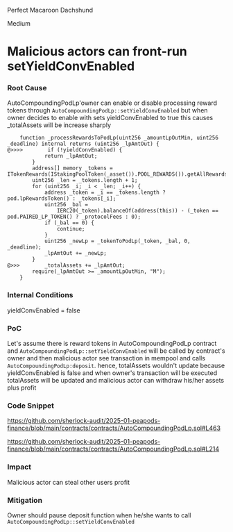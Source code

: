 Perfect Macaroon Dachshund

Medium

# Malicious actors can front-run setYieldConvEnabled

### Root Cause

AutoCompoundingPodLp'owner can enable or disable processing reward tokens through `AutoCompoundingPodLp::setYieldConvEnabled` but when owner decides to enable with sets yieldConvEnabled to true this causes _totalAssets will be increase sharply

```solidity
    function _processRewardsToPodLp(uint256 _amountLpOutMin, uint256 _deadline) internal returns (uint256 _lpAmtOut) {
@>>>>        if (!yieldConvEnabled) {
            return _lpAmtOut;
        }
        address[] memory _tokens = ITokenRewards(IStakingPoolToken(_asset()).POOL_REWARDS()).getAllRewardsTokens();
        uint256 _len = _tokens.length + 1;
        for (uint256 _i; _i < _len; _i++) {
            address _token = _i == _tokens.length ? pod.lpRewardsToken() : _tokens[_i];
            uint256 _bal =
                IERC20(_token).balanceOf(address(this)) - (_token == pod.PAIRED_LP_TOKEN() ? _protocolFees : 0);
            if (_bal == 0) {
                continue;
            }
            uint256 _newLp = _tokenToPodLp(_token, _bal, 0, _deadline);
            _lpAmtOut += _newLp;
        }
@>>>        _totalAssets += _lpAmtOut;
        require(_lpAmtOut >= _amountLpOutMin, "M");
    }
```

### Internal Conditions

yieldConvEnabled = false

### PoC

Let's assume there is reward tokens in AutoCompoundingPodLp contract and `AutoCompoundingPodLp::setYieldConvEnabled` will be called by contract's owner and then malicious actor see transaction in mempool and calls `AutoCompoundingPodLp:deposit`. hence, totalAssets wouldn't update because yieldConvEnabled is false and when owner's transaction will be executed
totalAssets will be updated and malicious actor can withdraw his/her assets plus profit

### Code Snippet

https://github.com/sherlock-audit/2025-01-peapods-finance/blob/main/contracts/contracts/AutoCompoundingPodLp.sol#L463

https://github.com/sherlock-audit/2025-01-peapods-finance/blob/main/contracts/contracts/AutoCompoundingPodLp.sol#L214

### Impact

Malicious actor can steal other users profit

### Mitigation

Owner should pause deposit function when he/she wants to call `AutoCompoundingPodLp::setYieldConvEnabled`
